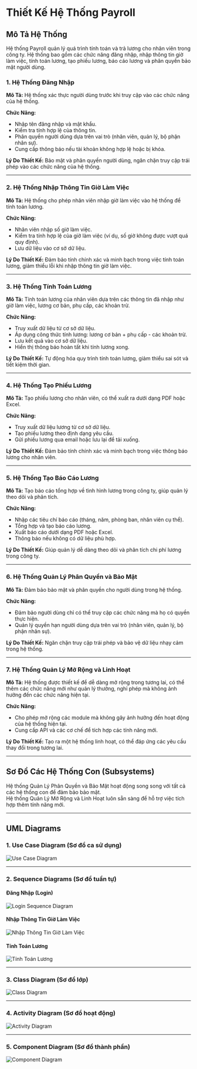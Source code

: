 # Thiết Kế Hệ Thống Payroll

## Mô Tả Hệ Thống
Hệ thống Payroll quản lý quá trình tính toán và trả lương cho nhân viên trong công ty. Hệ thống bao gồm các chức năng đăng nhập, nhập thông tin giờ làm việc, tính toán lương, tạo phiếu lương, báo cáo lương và phân quyền bảo mật người dùng.

### 1. Hệ Thống Đăng Nhập
**Mô Tả:** Hệ thống xác thực người dùng trước khi truy cập vào các chức năng của hệ thống.

**Chức Năng:**
- Nhập tên đăng nhập và mật khẩu.
- Kiểm tra tính hợp lệ của thông tin.
- Phân quyền người dùng dựa trên vai trò (nhân viên, quản lý, bộ phận nhân sự).
- Cung cấp thông báo nếu tài khoản không hợp lệ hoặc bị khóa.

**Lý Do Thiết Kế:**
Bảo mật và phân quyền người dùng, ngăn chặn truy cập trái phép vào các chức năng của hệ thống.

---

### 2. Hệ Thống Nhập Thông Tin Giờ Làm Việc
**Mô Tả:** Hệ thống cho phép nhân viên nhập giờ làm việc vào hệ thống để tính toán lương.

**Chức Năng:**
- Nhân viên nhập số giờ làm việc.
- Kiểm tra tính hợp lệ của giờ làm việc (ví dụ, số giờ không được vượt quá quy định).
- Lưu dữ liệu vào cơ sở dữ liệu.

**Lý Do Thiết Kế:**
Đảm bảo tính chính xác và minh bạch trong việc tính toán lương, giảm thiểu lỗi khi nhập thông tin giờ làm việc.

---

### 3. Hệ Thống Tính Toán Lương
**Mô Tả:** Tính toán lương của nhân viên dựa trên các thông tin đã nhập như giờ làm việc, lương cơ bản, phụ cấp, các khoản trừ.

**Chức Năng:**
- Truy xuất dữ liệu từ cơ sở dữ liệu.
- Áp dụng công thức tính lương: lương cơ bản + phụ cấp - các khoản trừ.
- Lưu kết quả vào cơ sở dữ liệu.
- Hiển thị thông báo hoàn tất khi tính lương xong.

**Lý Do Thiết Kế:**
Tự động hóa quy trình tính toán lương, giảm thiểu sai sót và tiết kiệm thời gian.

---

### 4. Hệ Thống Tạo Phiếu Lương
**Mô Tả:** Tạo phiếu lương cho nhân viên, có thể xuất ra dưới dạng PDF hoặc Excel.

**Chức Năng:**
- Truy xuất dữ liệu lương từ cơ sở dữ liệu.
- Tạo phiếu lương theo định dạng yêu cầu.
- Gửi phiếu lương qua email hoặc lưu lại để tải xuống.

**Lý Do Thiết Kế:**
Đảm bảo tính chính xác và minh bạch trong việc thông báo lương cho nhân viên.

---

### 5. Hệ Thống Tạo Báo Cáo Lương
**Mô Tả:** Tạo báo cáo tổng hợp về tình hình lương trong công ty, giúp quản lý theo dõi và phân tích.

**Chức Năng:**
- Nhập các tiêu chí báo cáo (tháng, năm, phòng ban, nhân viên cụ thể).
- Tổng hợp và tạo báo cáo lương.
- Xuất báo cáo dưới dạng PDF hoặc Excel.
- Thông báo nếu không có dữ liệu phù hợp.

**Lý Do Thiết Kế:**
Giúp quản lý dễ dàng theo dõi và phân tích chi phí lương trong công ty.

---

### 6. Hệ Thống Quản Lý Phân Quyền và Bảo Mật
**Mô Tả:** Đảm bảo bảo mật và phân quyền cho người dùng trong hệ thống.

**Chức Năng:**
- Đảm bảo người dùng chỉ có thể truy cập các chức năng mà họ có quyền thực hiện.
- Quản lý quyền hạn người dùng dựa trên vai trò (nhân viên, quản lý, bộ phận nhân sự).

**Lý Do Thiết Kế:**
Ngăn chặn truy cập trái phép và bảo vệ dữ liệu nhạy cảm trong hệ thống.

---

### 7. Hệ Thống Quản Lý Mở Rộng và Linh Hoạt
**Mô Tả:** Hệ thống được thiết kế để dễ dàng mở rộng trong tương lai, có thể thêm các chức năng mới như quản lý thưởng, nghỉ phép mà không ảnh hưởng đến các chức năng hiện tại.

**Chức Năng:**
- Cho phép mở rộng các module mà không gây ảnh hưởng đến hoạt động của hệ thống hiện tại.
- Cung cấp API và các cơ chế để tích hợp các tính năng mới.

**Lý Do Thiết Kế:**
Tạo ra một hệ thống linh hoạt, có thể đáp ứng các yêu cầu thay đổi trong tương lai.

---

## Sơ Đồ Các Hệ Thống Con (Subsystems)


Hệ thống Quản Lý Phân Quyền và Bảo Mật hoạt động song song với tất cả các hệ thống con để đảm bảo bảo mật.  
Hệ thống Quản Lý Mở Rộng và Linh Hoạt luôn sẵn sàng để hỗ trợ việc tích hợp thêm tính năng mới.

---

## UML Diagrams

### 1. Use Case Diagram (Sơ đồ ca sử dụng)
![Use Case Diagram](https://www.planttext.com/api/plantuml/png/P9AnIWD148RxUOhX-XJ69AK4HKXZY44VOBqiTmUNkNYt9mIn40jRBIq4evqGY63ZBP9YGzvZdy1NSB9SpYGsm-p-t_mxC-oFdhSp9LAL3sC0uQiaHQyRcbV2gyYyauSYm-FXA4x6KgxrqzmMRuIn-NRoYI0Ho7Ij7bhzXAFG5bD2SawPrH-ExFG1KkahGK4iqUjOVOygjFgH0ko9SPh4iOVNW9XdqXSP8uk7nHsBjB8REO_pexrDeEiKTZ6VpAc8C8YiVkRcNeOy0h_WbsNrpR8pCwKGLM8cFCTojfnGK6BxMvWj9WaF4zbYdk-0ZV_WXU7Why8ssjn4Usudb_dOwblUKB2SSRyH3inNnRVW1c2zTQpL3jpKEnTrA1TV0TldVUZqAwbA6tzf4rWfynP0Mz9WzGj-0G00__y30000)

---

### 2. Sequence Diagrams (Sơ đồ tuần tự)

#### Đăng Nhập (Login)
![Login Sequence Diagram](https://www.planttext.com/api/plantuml/png/P9AnIWD148RxUOhX-XJ69AK4HKXZY44VOBqiTmUNkNYt9mIn40jRBIq4evqGY63ZBP9YGzvZdy1NSB9SpYGsm-p-t_mxC-oFdhSp9LAL3sC0uQiaHQyRcbV2gyYyauSYm-FXA4x6KgxrqzmMRuIn-NRoYI0Ho7Ij7bhzXAFG5bD2SawPrH-ExFG1KkahGK4iqUjOVOygjFgH0ko9SPh4iOVNW9XdqXSP8uk7nHsBjB8REO_pexrDeEiKTZ6VpAc8C8YiVkRcNeOy0h_WbsNrpR8pCwKGLM8cFCTojfnGK6BxMvWj9WaF4zbYdk-0ZV_WXU7Why8ssjn4Usudb_dOwblUKB2SSRyH3inNnRVW1c2zTQpL3jpKEnTrA1TV0TldVUZqAwbA6tzf4rWfynP0Mz9WzGj-0G00__y30000)

#### Nhập Thông Tin Giờ Làm Việc
![Nhập Thông Tin Giờ Làm Việc](https://www.planttext.com/api/plantuml/png/R94zQiD048NxFSL3lI-G8XZ_GC31JPgqGbuamUvOIAE0wXIfKlW08NRI6KnIfCeMBXPyZpr1hf2HxHX1LC_tlJV3_BZziEAuvDeQ5IUyB17DC_z6UCZzbYB45QQsCCj6QwM9SsuGtGJt1Cw2Mr5w9EwQYhMzpCU73QhWNh48xWCc5xm-SfEHKdzf65oVFLnXB67F1Ch2zwv0AiOBZ5zRsKBaf5-QdsXfMlKePwmhp6JoQC5b3FOxoY2jxmMCy1ryCXBqzl1Poud-Yr9mJZtvWWswuVT-avmE81YnEucNxVzJRSTQDadQ9gM6cXRj9tu1003__mC0)

#### Tính Toán Lương
![Tính Toán Lương](https://www.planttext.com/api/plantuml/png/T94zJiD044RxFSN8VIv0WQ8a1GKK20fQurYsXJq6UpR29HKL1GT0sA0K84MaeBA5KepaU-m9k0BZ7o8dKfejTj_CzsRsjzgCKx8Jqb6eR8VY1AnpRSftX91_BB1JEBFHzjn4kKW1PM2TcEeHo3VLCtejS96bv4RRzsbTG6ggLvYRwWl2G73TShE9Kdqp61ttPN04K-drX42yGXyevaAowtLTeATwHkZPHCZBH6TmBtfB4WF-HWyeG42Vtn0M0N_AoJbualaY_daabnBlAAaUxKHgANMap-tGSX2t9VcXHPODtmMAxOVJsnxmFAtN6cvCkI6uQvQvH-_RN77Xo12cNBMJ3pt-zoMpT_DUSn637tCk2-lsiDDQZLsSDt-f_W000F__0m00)

---

### 3. Class Diagram (Sơ đồ lớp)
![Class Diagram](https://www.planttext.com/api/plantuml/png/T54nQWCn4Epl5Oihk_07hWZ6HKWHGi21r6kTE8lihGwj53X27f8oAGq6fyqLAGp-nxqWNyYTo2KMEEeqCxip6dsrdmlnw7oeA5E48Z2vsHpU61xDOSiJUCgWFwQ075RU6IxZdR7IAUAjHxgomSczTGzwq5-IHHz9GKBN9912Ke7GwrNafhDVzZaRWrmVzyTNBiSGQvGVTR9fRJb8WXIw2CeRotBUycx8UjPnsRKlK6-wZnq3nngaQz_70ChfVleM6o5JJtLLastqqCD9OxE_MlgrQPVp-SN9et88eYNxrpEga_aSAcGi-w65vcBuiMy0003__mC0)

---

### 4. Activity Diagram (Sơ đồ hoạt động)
![Activity Diagram](https://www.planttext.com/api/plantuml/png/V90nQiCm68LtdUADpXNieTbR2eKi7OEZMABoRpUM0faxz1IbSJCK0g4PEacK30BVGoVe5IgBG5ietHxlFVxlvtswqxJJyvKsjM99iFnQ-1V2MlezWKImXnQL3Eu9oc_hw0VtM1OilupYeOPUpQ7zWGH4SBiMAiO5aqjaC-7VgOAMz2Ewc40BJiWsl9im8ByQZWPhlsrG3Zswu9wn2EuDQkIOOgpSc61t5F4VsFYzGHdigpb3rN0SUgfIRvOStVYUVla9SHViIUD-FFKVZgkE8wCc_NRxJJiFeOBjvLzpS5h8PLomQTaqwd7EBm000F__0m00)

---

### 5. Component Diagram (Sơ đồ thành phần)
![Component Diagram](https://www.planttext.com/api/plantuml/png/UhzxlqDnIM9HIMbk3bT1Od9sOdggWfB7mztj2YKP3tTFp4jN24YiBChFoL5IgEPIK8ZsoK_Fp5C8JYqgoqnEZGM9X6JcfYguvfKKLQ881oVc90A5d1Dpaajp4aioyr5r0KqjpiaiK71FpKijmfGEIYt8Boh915eF5wtbuaApNK5Nrmwx_TW48QhnEGkV94GtFbTZSJDXAnrIyr90GGy0003__mC0)

